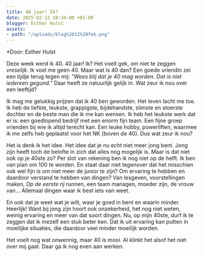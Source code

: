 ```yaml
---
title: 40 jaar! Ik?
date: 2025-02-12 10:34:00 +01:00
blogger: Esther Hulst
assets:
- path: "/uploads/blog%2012%20feb.png"
---
```


*Door: Esther Hulst

Deze week werd ik 40. 40 jaar! Ik? Het voelt gek, om niet te zeggen *vreselijk*. Ik voel me geen 40. Maar wat is 40 dan? Een goede vriendin zei een tijdje terug tegen mij: *"Wees blij dat je 40 mag worden. Dat is niet iedereen gegund."* Daar heeft ze natuurlijk gelijk in. Wat zeur ik nou over een leeftijd?  

Ik mag me gelukkig prijzen dat ik 40 ben geworden. Het leven lacht me toe. Ik heb de liefste, leukste, grappigste, bijdehandste, slimste en stoerste dochter en de beste man die ik me kan wensen. Ik heb het leukste werk dat er is: een goedlopend bedrijf met een enorm fijn team. Een fijne groep vrienden bij wie ik altijd terecht kan. Een leuke hobby, powerliften, waarmee ik me zelfs heb geplaatst voor het NK (boven de 40). Dus wat zeur ik nou?  

Het is denk ik het idee. Het idee dat je nu echt niet meer jong bent. Jong zijn heeft toch de belofte in zich dat alles nog mogelijk is. Maar is dat niet ook op je 40ste zo? Per slot van rekening ben ik nog niet op de helft. Ik ben van plan om 100 te worden. En staat daar niet tegenover dat het misschien ook wel fijn is om niet meer de junior te zijn? Om ervaring te hebben en daardoor verstand te hebben van dingen? Van lesgeven, voorstellingen maken, *Op de eerste rij* runnen, een team managen, moeder zijn, de vrouw van… Allemaal dingen waar ik best iets van weet.  

En ook dat je weet wat je wilt, waar je goed in bent en waarin minder. Heerlijk! Want bij jong zijn hoort ook onzekerheid, het nog niet weten, weinig ervaring en meer van dat soort dingen. Nu, op mijn 40ste, durf ik te zeggen dat ik mezelf een stuk beter ken. Dat ik uit ervaring kan putten in moeilijke situaties, die daardoor veel minder moeilijk worden.  

Het voelt nog wat onwennig, maar 40 is mooi. Al klinkt het alsof het niet over mij gaat. Daar ga ik nog even aan werken.  